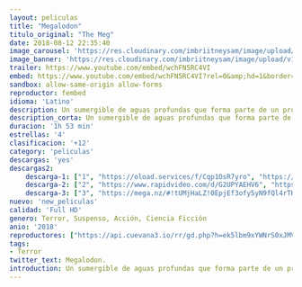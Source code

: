 ```yaml
---
layout: peliculas
title: "Megalodon"
titulo_original: "The Meg"
date: 2018-08-12 22:35:40
image_carousel: 'https://res.cloudinary.com/imbriitneysam/image/upload/v1542221253/mega-poster-min.jpg'
image_banner: 'https://res.cloudinary.com/imbriitneysam/image/upload/v1542221254/mega-banner-min.jpg'
trailer: https://www.youtube.com/embed/wchFN5RC4VI
embed: https://www.youtube.com/embed/wchFN5RC4VI?rel=0&amp;hd=1&border=0&wmode=opaque&enablejsapi=1&modestbranding=1&controls=1&showinfo=1
sandbox: allow-same-origin allow-forms
reproductor: fembed
idioma: 'Latino'
description: Un sumergible de aguas profundas que forma parte de un programa internacional de vigilancia submarina, ha sido atacado por una enorme criatura que se creía extinta. Ahora está averiado en el fondo de la fosa oceánica más profunda del Pacífico con su tripulación atrapada en el interior. El tiempo se acaba y, en contra de los deseos de su hija Suyin (Li Bingbing), un visionario oceanógrafo chino (Winston Chao) contrata a Jonas Taylor (Jason Statham), un especialista en rescate en aguas profundas. Su misión será salvar a la tripulación y también al océano de una amenaza imparable. un tiburón prehistórico de 23 metros conocido con el nombre de Megalodón.
description_corta: Un sumergible de aguas profundas que forma parte de un programa internacional de vigilancia submarina, ha sido atacado por una enorme criatura que se creía extinta. Ahora está averiado en el fondo de la fosa oceánica más profunda del..
duracion: '1h 53 min'
estrellas: '4'
clasificacion: '+12'
category: 'peliculas'
descargas: 'yes'
descargas2:
    descarga-1: ["1", "https://oload.services/f/Cqp1OsR7yro", "https://www.google.com/s2/favicons?domain=openload.co","OpenLoad","https://res.cloudinary.com/imbriitneysam/image/upload/v1541473684/mexico.png", "Latino", "Full HD"]
    descarga-2: ["2", "https://www.rapidvideo.com/d/G2UPYAEHV6", "https://www.google.com/s2/favicons?domain=www.rapidvideo.com","RapidVideo","https://res.cloudinary.com/imbriitneysam/image/upload/v1541473684/mexico.png", "Latino", "Full HD"]
    descarga-3: ["3", "https://mega.nz/#!tUMjHaLZ!0EpjEf3ofy5yN9fQl4rTHczJUQD_5kOlEiM9M1Gq8fo", "https://www.google.com/s2/favicons?domain=mega.nz","Mega","https://res.cloudinary.com/imbriitneysam/image/upload/v1541473684/mexico.png", "Latino", "Full HD"]
nuevo: 'new_peliculas'
calidad: 'Full HD'
genero: Terror, Suspenso, Acción, Ciencia Ficción
anio: '2018'
reproductores: ["https://api.cuevana3.io/rr/gd.php?h=ek5lbm9xYWNrS0xJMVp5b21KREk0dFBLbjVkaHhkRGdrOG1jbnBpUnhhS1ZyV3BvZDdQSHVyU3VaNEprMXFPcHVabDBob0RQczllMXRtZDJZS2F1dkxtU3FadVkyUT09"]
tags:
- Terror
twitter_text: Megalodon.
introduction: Un sumergible de aguas profundas que forma parte de un programa internacional de vigilancia submarina, ha sido atacado por una enorme criatura que se creía extinta. Ahora está averiado en el fondo de la fosa oceánica más profunda del..
---
```



 







